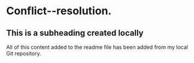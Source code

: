 # Conflict--resolution.

## This is a subheading created locally

All of this content added to the readme file has been added from my local Git repository.